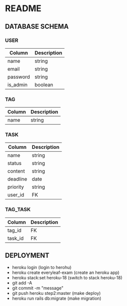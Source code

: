# README

## DATABASE SCHEMA

### USER
| Column    | Description|
|-----------|------------|
| name      | string     |
| email     | string     |
| password  | string     |
| is_admin  | boolean    |

### TAG
| Column    | Description|
|-----------|------------|
| name      | string     |

### TASK
| Column    | Description|
|-----------|------------|
| name      | string     |
| status    | string     |
| content   | string     |
| deadline  | date       |
| priority  | string     |
| user_id   | FK         |

### TAG_TASK
| Column    | Description|
|-----------|------------|
| tag_id    | FK         |
| task_id   | FK         |

## DEPLOYMENT
* heroku login (login to herohu)
* heroku create everyleaf-exam (create an heroku app)
* heroku stack:set heroku-18 (switch to stack heroku-18)
* git add -A
* git commit -m "message"
* git push heroku step2:master (make deploy)
* heroku run rails db:migrate (make migration)


